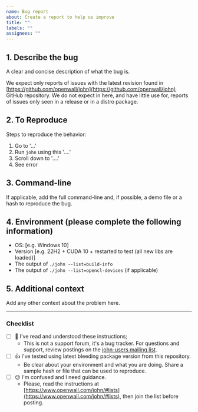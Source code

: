 ```yaml
---
name: Bug report
about: Create a report to help us improve
title: ""
labels: ""
assignees: ""
---
```


## 1. Describe the bug

A clear and concise description of what the bug is.

We expect only reports of issues with the latest revision found in
[https://github.com/openwall/john](https://github.com/openwall/john) GitHub repository. We do not expect in here,
and have little use for, reports of issues only seen in a release or in a distro package.

## 2. To Reproduce

Steps to reproduce the behavior:

1. Go to '...'
2. Run `john` using this '....'
3. Scroll down to '....'
4. See error

## 3. Command-line

If applicable, add the full command-line and, if possible, a demo file or a hash to reproduce the bug.

## 4. Environment (please complete the following information)

- OS: [e.g. Windows 10]
- Version [e.g. 22H2 + CUDA 10 + restarted to test (all new libs are loaded)]
- The output of `./john --list=build-info`
- The output of `./john --list=opencl-devices` (if applicable)

## 5. Additional context

Add any other context about the problem here.

---

### Checklist

- [ ] :1st_place_medal: I've read and understood these instructions;
  - This is not a support forum, it's a bug tracker. For questions and support, review postings on the
    [john-users mailing list](https://www.openwall.com/lists/john-users/).
- [ ] :thumbsup: I've tested using latest bleeding package version from this repository.
  - Be clear about your environment and what you are doing. Share a sample hash or file that can be used to reproduce.
- [ ] :confused: I'm confused and I need guidance.
  - Please, read the instructions at [https://www.openwall.com/john/#lists](https://www.openwall.com/john/#lists),
    then join the list before posting.
